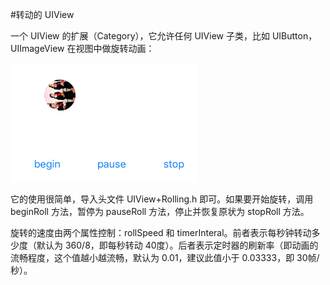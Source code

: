 #转动的 UIView

一个 UIView 的扩展（Category），它允许任何 UIView 子类，比如 UIButton，UIImageView 在视图中做旋转动画：

<img src="1.png" width= '300'/>

它的使用很简单，导入头文件 UIView+Rolling.h 即可。如果要开始旋转，调用 beginRoll 方法，暂停为 pauseRoll 方法，停止并恢复原状为 stopRoll 方法。

旋转的速度由两个属性控制：rollSpeed 和 timerInteral。前者表示每秒钟转动多少度（默认为 360/8，即每秒转动 40度）。后者表示定时器的刷新率（即动画的流畅程度，这个值越小越流畅，默认为 0.01，建议此值小于 0.03333，即 30帧/秒）。